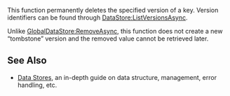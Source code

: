 This function permanently deletes the specified version of a key. Version identifiers can be found through [DataStore:ListVersionsAsync](https://developer.roblox.com/en-us/api-reference/function/DataStore/ListVersionsAsync).

Unlike [GlobalDataStore:RemoveAsync](https://developer.roblox.com/en-us/api-reference/function/GlobalDataStore/RemoveAsync), this function does not create a new “tombstone” version and the removed value cannot be retrieved later.

See Also
--------

*   [Data Stores](https://developer.roblox.com/en-us/articles/Data-store), an in-depth guide on data structure, management, error handling, etc.